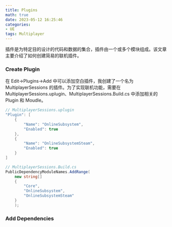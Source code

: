 ```yaml
---
title: Plugins
math: true
date: 2023-05-12 16:25:46
categories:
- UE
tags: Multiplayer
---
```


插件是为特定目的设计的代码和数据的集合，插件由一个或多个模块组成。该文章主要介绍了如何创建简易的联机插件。
<!--more-->

### Create Plugin
在 Edit->Plugins->Add 中可以添加空白插件，我创建了一个名为 MultiplayerSessions 的插件。为了实现联机功能，需要在 MultiplayerSessions.uplugin、MultiplayerSessions.Build.cs 中添加相关的 Plugin 和 Moudle。

```C#
// MultiplayerSessions.uplugin
"Plugin": [
    {
        "Name": "OnlineSubsystem",
        "Enabled": true
    },
    {
        "Name": "OnlineSubsystemSteam",
        "Enabled": true
    }
]

// MultiplayerSessions.Build.cs
PublicDependencyModuleNames.AddRange(
    new string[]
    {
        "Core",
        "OnlineSubsystem",
        "OnlineSubsystemSteam"
    }
    );
```

### Add Dependencies